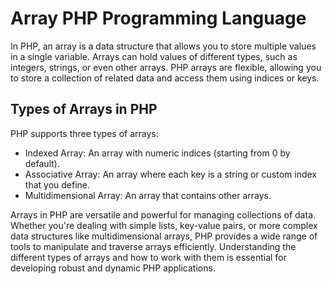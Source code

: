 # Array PHP Programming Language

In PHP, an array is a data structure that allows you to store multiple values in a single variable. Arrays can hold values of different types, such as integers, strings, or even other arrays. PHP arrays are flexible, allowing you to store a collection of related data and access them using indices or keys.

## Types of Arrays in PHP

PHP supports three types of arrays:
  - Indexed Array: An array with numeric indices (starting from 0 by default).
  - Associative Array: An array where each key is a string or custom index that you define.
  - Multidimensional Array: An array that contains other arrays.

  Arrays in PHP are versatile and powerful for managing collections of data. Whether you're dealing with simple lists, key-value pairs, or more complex data structures like multidimensional arrays, PHP provides a wide range of tools to manipulate and traverse arrays efficiently. Understanding the different types of arrays and how to work with them is essential for developing robust and dynamic PHP applications.